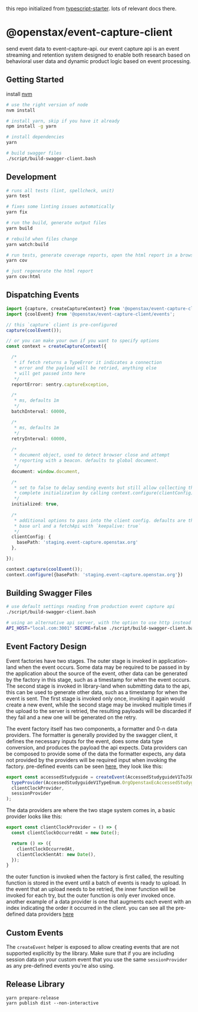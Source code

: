 this repo initialized from [typescript-starter](https://github.com/bitjson/typescript-starter). lots of relevant docs there.

# @openstax/event-capture-client

send event data to event-capture-api. our event capture api is an event streaming and retention system designed to enable both research based on behavioral user data and dynamic product logic based on event processing.

## Getting Started

install [nvm](https://github.com/creationix/nvm#installation)

```bash
# use the right version of node
nvm install

# install yarn, skip if you have it already
npm install -g yarn

# install dependencies
yarn

# build swagger files
./script/build-swagger-client.bash
```

## Development

```bash
# runs all tests (lint, spellcheck, unit)
yarn test

# fixes some linting issues automatically
yarn fix

# run the build, generate output files
yarn build

# rebuild when files change
yarn watch:build

# run tests, generate coverage reports, open the html report in a browser
yarn cov

# just regenerate the html report
yarn cov:html

```

## Dispatching Events
```typescript
import {capture, createCaptureContext} from '@openstax/event-capture-client/capture';
import {coolEvent} from '@openstax/event-capture-client/events';

// this `capture` client is pre-configured
capture(coolEvent());

// or you can make your own if you want to specify options
const context = createCaptureContext({

  /*
   * if fetch returns a TypeError it indicates a connection
   * error and the payload will be retried, anything else
   * will get passed into here
   */
  reportError: sentry.captureException,

  /*
   * ms, defaults 1m
   */
  batchInterval: 60000,

  /*
   * ms, defaults 1m
   */
  retryInterval: 60000,
  
  /*
   * document object, used to detect browser close and attempt
   * reporting with a beacon. defaults to global document.
   */
  document: window.document,

  /*
   * set to false to delay sending events but still allow collecting them,
   * complete initialization by calling context.configure(clientConfig)
   */
  initialized: true,
  
  /*
   * additional options to pass into the client config. defaults are the production
   * base url and a fetchApi with `keepalive: true`
   */
  clientConfig: {
    basePath: 'staging.event-capture.openstax.org'
  },

});

context.capture(coolEvent());
context.configure({basePath: 'staging.event-capture.openstax.org'})
```

## Building Swagger Files
```bash
# use default settings reading from production event capture api
./script/build-swagger-client.bash

# using an alternative api server, with the option to use http instead of https
API_HOST="local.com:3001" SECURE=false ./script/build-swagger-client.bash
```

## Event Factory Design
Event factories have two stages. The outer stage is invoked in application-land when the event occurs. Some data may be required to be passed in by the application about the source of the event, other data can be generated by the factory in this stage, such as a timestamp for when the event occurs. The second stage is invoked in library-land when submitting data to the api, this can be used to generate other data, such as a timestamp for when the event is sent. The first stage is invoked only once, invoking it again would create a new event, while the second stage may be invoked multiple times if the upload to the server is retried, the resulting payloads will be discarded if they fail and a new one will be generated on the retry.

The event factory itself has two components, a formatter and 0-n data providers. The formatter is generally provided by the swagger client, it defines the necessary inputs for the event, does some data type conversion, and produces the payload the api expects. Data providers can be composed to provide some of the data the formatter expects, any data not provided by the providers will be required input when invoking the factory. pre-defined events can be seen [here](/src/events.ts), they look like this:
```typescript
export const accessedStudyguide = createEvent(AccessedStudyguideV1ToJSON,
  typeProvider(AccessedStudyguideV1TypeEnum.OrgOpenstaxEcAccessedStudyguideV1),
  clientClockProvider,
  sessionProvider
);
```

The data providers are where the two stage system comes in, a basic provider looks like this:
```typescript
export const clientClockProvider = () => {
  const clientClockOccurredAt = new Date();

  return () => ({
    clientClockOccurredAt,
    clientClockSentAt: new Date(),
  });
}
```
the outer function is invoked when the factory is first called, the resulting function is stored in the event until a batch of events is ready to upload. In the event that an upload needs to be retried, the inner function will be invoked for each try, but the outer function is only ever invoked once. another example of a data provider is one that augments each event with an index indicating the order it occurred in the client. you can see all the pre-defined data providers [here](/src/providers.ts)

## Custom Events
The `createEvent` helper is exposed to allow creating events that are not supported explicitly by the library. Make sure that if you are including session data on your custom event that you use the same `sessionProvider` as any pre-defined events you're also using.

## Release Library

```
yarn prepare-release
yarn publish dist --non-interactive
```

